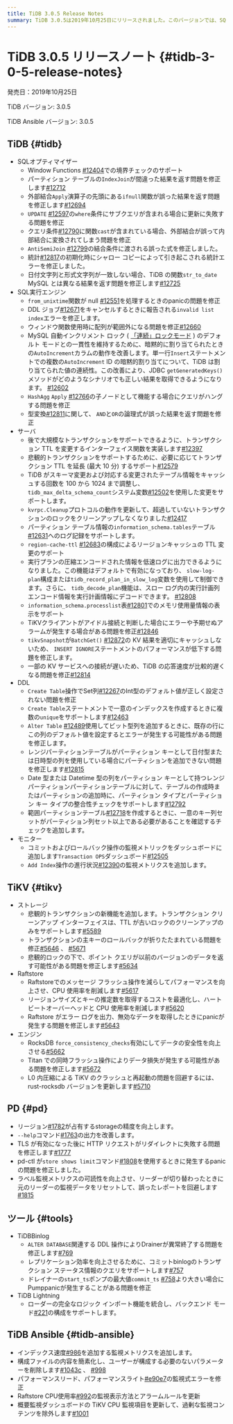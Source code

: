 ```yaml
---
title: TiDB 3.0.5 Release Notes
summary: TiDB 3.0.5は2019年10月25日にリリースされました。このバージョンでは、SQLオプティマイザーやSQL実行エンジン、サーバ、DDL、モニター、TiKV、PD、ツールなどにさまざまな修正が加えられています。具体的には、SQLオプティマイザーの修正やSQL実行エンジンの改善、サーバの機能追加、DDLの不具合修正、モニターの監視メトリクス追加、TiKVのストレージ機能追加、PDのリージョン精度向上、ツールの不具合修正などが行われています。
---
```


# TiDB 3.0.5 リリースノート {#tidb-3-0-5-release-notes}

発売日：2019年10月25日

TiDB バージョン: 3.0.5

TiDB Ansible バージョン: 3.0.5

## TiDB {#tidb}

-   SQLオプティマイザー
    -   Window Functions [#12404](https://github.com/pingcap/tidb/pull/12404)での境界チェックのサポート
    -   パーティション テーブルの`IndexJoin`が間違った結果を返す問題を修正します[#12712](https://github.com/pingcap/tidb/pull/12712)
    -   外部結合`Apply`演算子の先頭にある`ifnull`関数が誤った結果を返す問題を修正します[#12694](https://github.com/pingcap/tidb/pull/12694)
    -   `UPDATE` [#12597](https://github.com/pingcap/tidb/pull/12597)の`where`条件にサブクエリが含まれる場合に更新に失敗する問題を修正
    -   クエリ条件[#12790](https://github.com/pingcap/tidb/pull/12790)に関数`cast`が含まれている場合、外部結合が誤って内部結合に変換されてしまう問題を修正
    -   `AntiSemiJoin` [#12799](https://github.com/pingcap/tidb/pull/12799)の結合条件に渡される誤った式を修正しました。
    -   統計[#12817](https://github.com/pingcap/tidb/pull/12817)の初期化時にシャロー コピーによって引き起こされる統計エラーを修正しました。
    -   日付文字列と形式文字列が一致しない場合、TiDB の関数`str_to_date` MySQL とは異なる結果を返す問題を修正します[#12725](https://github.com/pingcap/tidb/pull/12725)
-   SQL実行エンジン
    -   `from_unixtime`関数が null [#12551](https://github.com/pingcap/tidb/pull/12551)を処理するときのpanicの問題を修正
    -   DDL ジョブ[#12671](https://github.com/pingcap/tidb/pull/12671)をキャンセルするときに報告される`invalid list index`エラーを修正します。
    -   ウィンドウ関数使用時に配列が範囲外になる問題を修正[#12660](https://github.com/pingcap/tidb/pull/12660)
    -   MySQL 自動インクリメント ロック ( [「連続」ロックモード](https://dev.mysql.com/doc/refman/5.7/en/innodb-auto-increment-handling.html) ) のデフォルト モードとの一貫性を維持するために、暗黙的に割り当てられたときの`AutoIncrement`カラムの動作を改善します。単一行`Insert`ステートメントでの複数の`AutoIncrement` ID の暗黙的割り当てについて、TiDB は割り当てられた値の連続性。この改善により、JDBC `getGeneratedKeys()`メソッドがどのようなシナリオでも正しい結果を取得できるようになります。 [#12602](https://github.com/pingcap/tidb/pull/12602)
    -   `HashAgg` `Apply` [#12766](https://github.com/pingcap/tidb/pull/12766)の子ノードとして機能する場合にクエリがハングする問題を修正
    -   型変換[#12811](https://github.com/pingcap/tidb/pull/12811)に関して、 `AND`と`OR`の論理式が誤った結果を返す問題を修正
-   サーバ
    -   後で大規模なトランザクションをサポートできるように、トランザクション TTL を変更するインターフェイス関数を実装します[#12397](https://github.com/pingcap/tidb/pull/12397)
    -   悲観的トランザクションをサポートするために、必要に応じてトランザクション TTL を延長 (最大 10 分) するサポート[#12579](https://github.com/pingcap/tidb/pull/12579)
    -   TiDB がスキーマ変更および対応する変更されたテーブル情報をキャッシュする回数を 100 から 1024 まで調整し、 `tidb_max_delta_schema_count`システム変数[#12502](https://github.com/pingcap/tidb/pull/12502)を使用した変更をサポートします。
    -   `kvrpc.Cleanup`プロトコルの動作を更新して、超過していないトランザクションのロックをクリーンアップしなくなりました[#12417](https://github.com/pingcap/tidb/pull/12417)
    -   パーティション テーブル情報の`information_schema.tables`テーブル[#12631](https://github.com/pingcap/tidb/pull/12631)へのログ記録をサポートします。
    -   `region-cache-ttl` [#12683](https://github.com/pingcap/tidb/pull/12683)の構成によるリージョンキャッシュの TTL 変更のサポート
    -   実行プランの圧縮エンコードされた情報を低速ログに出力できるようになりました。この機能はデフォルトで有効になっており、 `slow-log-plan`構成または`tidb_record_plan_in_slow_log`変数を使用して制御できます。さらに、 `tidb_decode_plan`機能は、スロー ログ内の実行計画列エンコード情報を実行計画情報にデコードできます。 [#12808](https://github.com/pingcap/tidb/pull/12808)
    -   `information_schema.processlist`表[#12801](https://github.com/pingcap/tidb/pull/12801)でのメモリ使用量情報の表示をサポート
    -   TiKVクライアントがアイドル接続と判断した場合にエラーや予期せぬアラームが発生する場合がある問題を修正[#12846](https://github.com/pingcap/tidb/pull/12846)
    -   `tikvSnapshot`が`BatchGet()` [#12872](https://github.com/pingcap/tidb/pull/12872)の KV 結果を適切にキャッシュしないため、 `INSERT IGNORE`ステートメントのパフォーマンスが低下する問題を修正します。
    -   一部の KV サービスへの接続が遅いため、TiDB の応答速度が比較的遅くなる問題を修正[#12814](https://github.com/pingcap/tidb/pull/12814)
-   DDL
    -   `Create Table`操作でSet列[#12267](https://github.com/pingcap/tidb/pull/12267)のInt型のデフォルト値が正しく設定されない問題を修正
    -   `Create Table`ステートメントで一意のインデックスを作成するときに複数の`unique`をサポートします[#12463](https://github.com/pingcap/tidb/pull/12463)
    -   `Alter Table` [#12489](https://github.com/pingcap/tidb/pull/12489)使用してビット型列を追加するときに、既存の行にこの列のデフォルト値を設定するとエラーが発生する可能性がある問題を修正します。
    -   レンジパーティションテーブルがパーティション キーとして日付型または日時型の列を使用している場合にパーティションを追加できない問題を修正します[#12815](https://github.com/pingcap/tidb/pull/12815)
    -   Date 型または Datetime 型の列をパーティション キーとして持つレンジ パーティションパーティションテーブルに対して、テーブルの作成時またはパーティションの追加時に、パーティション タイプとパーティション キー タイプの整合性チェックをサポートします[#12792](https://github.com/pingcap/tidb/pull/12792)
    -   範囲パーティションテーブル[#12718](https://github.com/pingcap/tidb/pull/12718)を作成するときに、一意のキー列セットがパーティション列セット以上である必要があることを確認するチェックを追加します。
-   モニター
    -   コミットおよびロールバック操作の監視メトリックをダッシュ​​ボードに追加します`Transaction OPS`ダッシュボード[#12505](https://github.com/pingcap/tidb/pull/12505)
    -   `Add Index`操作の進行状況[#12390](https://github.com/pingcap/tidb/pull/12390)の監視メトリクスを追加します。

## TiKV {#tikv}

-   ストレージ
    -   悲観的トランザクションの新機能を追加します。トランザクション クリーンアップ インターフェイスは、TTL が古いロックのクリーンアップのみをサポートします[#5589](https://github.com/tikv/tikv/pull/5589)
    -   トランザクションの主キーのロールバックが折りたたまれている問題を修正[#5646](https://github.com/tikv/tikv/pull/5646) 、 [#5671](https://github.com/tikv/tikv/pull/5671)
    -   悲観的ロックの下で、ポイント クエリが以前のバージョンのデータを返す可能性がある問題を修正します[#5634](https://github.com/tikv/tikv/pull/5634)
-   Raftstore
    -   Raftstoreでのメッセージ フラッシュ操作を減らしてパフォーマンスを向上させ、CPU 使用率を削減します[#5617](https://github.com/tikv/tikv/pull/5617)
    -   リージョンサイズとキーの推定数を取得するコストを最適化し、ハートビートオーバーヘッドと CPU 使用率を削減します[#5620](https://github.com/tikv/tikv/pull/5620)
    -   Raftstore がエラー ログを出力、無効なデータを取得したときにpanicが発生する問題を修正します[#5643](https://github.com/tikv/tikv/pull/5643)
-   エンジン
    -   RocksDB `force_consistency_checks`有効にしてデータの安全性を向上させる[#5662](https://github.com/tikv/tikv/pull/5662)
    -   Titan での同時フラッシュ操作によりデータ損失が発生する可能性がある問題を修正します[#5672](https://github.com/tikv/tikv/pull/5672)
    -   L0 内圧縮による TiKV のクラッシュと再起動の問題を回避するには、rust-rocksdb バージョンを更新します[#5710](https://github.com/tikv/tikv/pull/5710)

## PD {#pd}

-   リージョン[#1782](https://github.com/pingcap/pd/pull/1782)が占有するstorageの精度を向上します。
-   `--help`コマンド[#1763](https://github.com/pingcap/pd/pull/1763)の出力を改善します。
-   TLS が有効になった後に HTTP リクエストがリダイレクトに失敗する問題を修正します[#1777](https://github.com/pingcap/pd/pull/1777)
-   pd-ctl が`store shows limit`コマンド[#1808](https://github.com/pingcap/pd/pull/1808)を使用するときに発生するpanicの問題を修正しました。
-   ラベル監視メトリクスの可読性を向上させ、リーダーが切り替わったときに元のリーダーの監視データをリセットして、誤ったレポートを回避します[#1815](https://github.com/pingcap/pd/pull/1815)

## ツール {#tools}

-   TiDBBinlog
    -   `ALTER DATABASE`関連する DDL 操作によりDrainerが異常終了する問題を修正します[#769](https://github.com/pingcap/tidb-binlog/pull/769)
    -   レプリケーション効率を向上させるために、コミットbinlogのトランザクション ステータス情報のクエリをサポートします[#757](https://github.com/pingcap/tidb-binlog/pull/757)
    -   ドレイナーの`start_ts`ポンプの最大値`commit_ts` [#758](https://github.com/pingcap/tidb-binlog/pull/758)より大きい場合にPumppanicが発生することがある問題を修正
-   TiDB Lightning
    -   ローダーの完全なロジック インポート機能を統合し、バックエンド モード[#221](https://github.com/pingcap/tidb-lightning/pull/221)の構成をサポートします。

## TiDB Ansible {#tidb-ansible}

-   インデックス速度[#986](https://github.com/pingcap/tidb-ansible/pull/986)を追加する監視メトリクスを追加します。
-   構成ファイルの内容を簡素化し、ユーザーが構成する必要のないパラメーターを削除します[#1043c](https://github.com/pingcap/tidb-ansible/commit/1043c3df7ddb72eb234c55858960e9fdd3830a14) 、 [#998](https://github.com/pingcap/tidb-ansible/pull/998)
-   パフォーマンスリード、パフォーマンスライト[#e90e7](https://github.com/pingcap/tidb-ansible/commit/e90e79f5117bb89197e01b1391fd02e25d57a440)の監視式エラーを修正
-   Raftstore CPU使用率[#992](https://github.com/pingcap/tidb-ansible/pull/992)の監視表示方法とアラームルールを更新
-   概要監視ダッシュボードの TiKV CPU 監視項目を更新して、過剰な監視コンテンツを除外します[#1001](https://github.com/pingcap/tidb-ansible/pull/1001)
